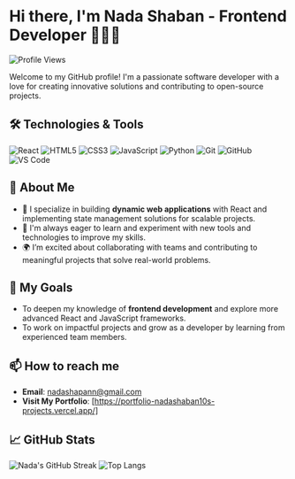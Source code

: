# Hi there, I'm Nada Shaban - Frontend Developer 👩‍💻👋

![Profile Views](https://komarev.com/ghpvc/?username=nadashaban10&color=blueviolet)

Welcome to my GitHub profile! I'm a passionate software developer with a love for creating innovative solutions and contributing to open-source projects.

## 🛠️ Technologies & Tools

![React](https://img.shields.io/badge/-React-61DAFB?style=flat-square&logo=react&logoColor=black)
![HTML5](https://img.shields.io/badge/-HTML5-E34F26?style=flat-square&logo=html5&logoColor=white)
![CSS3](https://img.shields.io/badge/-CSS3-1572B6?style=flat-square&logo=css3&logoColor=white)
![JavaScript](https://img.shields.io/badge/-JavaScript-F7DF1E?style=flat-square&logo=javascript&logoColor=black)
![Python](https://img.shields.io/badge/-Python-3776AB?style=flat-square&logo=python&logoColor=white)
![Git](https://img.shields.io/badge/-Git-F05032?style=flat-square&logo=git&logoColor=white)
![GitHub](https://img.shields.io/badge/-GitHub-181717?style=flat-square&logo=github&logoColor=white)
![VS Code](https://img.shields.io/badge/-VS%20Code-007ACC?style=flat-square&logo=visual-studio-code&logoColor=white)


## 🌟 About Me

- 🚀 I specialize in building **dynamic web applications** with React and implementing state management solutions for scalable projects.  
- 📖 I'm always eager to learn and experiment with new tools and technologies to improve my skills.  
- 🌍 I’m excited about collaborating with teams and contributing to meaningful projects that solve real-world problems.  

## 🌱 My Goals

- To deepen my knowledge of **frontend development** and explore more advanced React and JavaScript frameworks.  
- To work on impactful projects and grow as a developer by learning from experienced team members.

## 📫 How to reach me

- **Email**: [nadashapann@gmail.com](mailto:nadashapann@gmail.com)  
- **Visit My Portfolio**: [https://portfolio-nadashaban10s-projects.vercel.app/]

## 📈 GitHub Stats
![Nada's GitHub Streak](https://streak-stats.demolab.com?user=nadashaban10&theme=radical&hide_border=false)
![Top Langs](https://github-readme-stats.vercel.app/api/top-langs/?username=nadashaban10&layout=compact&theme=radical)

